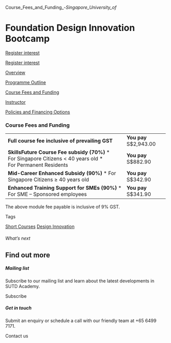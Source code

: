Course_Fees_and_Funding_-_Singapore_University_of_



Foundation Design Innovation Bootcamp
=====================================

[Register interest](/admissions/academy/short-courses/short-courses-register-your-interest/?coursename=foundation-design-innovation-bootcamp)

[Register interest](/admissions/academy/short-courses/short-courses-register-your-interest/?coursename=foundation-design-innovation-bootcamp)

[Overview](/course/foundation-design-innovation-bootcamp/#tabs)

[Programme Outline](/course/foundation-design-innovation-bootcamp/programme-outline/#tabs)

[Course Fees and Funding](/course/foundation-design-innovation-bootcamp/course-fees-and-funding/#tabs)

[Instructor](/course/foundation-design-innovation-bootcamp/instructor/#tabs)

[Policies and Financing Options](/course/foundation-design-innovation-bootcamp/policies-and-financing-options/#tabs)

### Course Fees and Funding

|  |  |
| --- | --- |
| **Full course fee inclusive of prevailing GST** | **You pay**  S$2,943.00 |
| **SkillsFuture Course Fee subsidy (70%)**  * For Singapore Citizens < 40 years old * For Permanent Residents | **You pay**  S$882.90 |
| **Mid-Career Enhanced Subsidy (90%)**  * For Singapore Citizens ≥ 40 years old | **You pay**  S$342.90 |
| **Enhanced Training Support for SMEs (90%)**  * For SME – Sponsored employees | **You pay**  S$341.90 |

The above module fee payable is inclusive of 9% GST.

Tags

[Short Courses](/admissions/academy/courses-and-modules/?academy-type-course=780)
[Design Innovation](/admissions/academy/courses-and-modules/?discipline=795)

###### What’s next

Find out more
-------------

##### Mailing list

Subscribe to our mailing list and learn about the latest developments in SUTD Academy.

Subscribe

##### Get in touch

Submit an enquiry or schedule a call with our friendly team at +65 6499 7171.

Contact us

